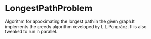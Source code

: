 # LongestPathProblem
Algorithm for appoximating the longest path in the given graph.It implements the greedy algorithm developed by L.L.Pongrácz. It is also tweaked to run in parallel.
